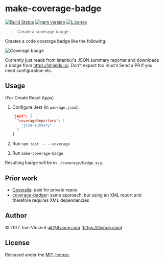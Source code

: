 # make-coverage-badge

[![Build Status][travis-image]][travis-url]
[![npm version][npm-image]][npm-url]
[![License][license-image]][license-url]

[travis-url]: https://travis-ci.org/tlvince/make-coverage-badge
[travis-image]: https://img.shields.io/travis/tlvince/make-coverage-badge.svg
[npm-url]: https://www.npmjs.com/package/make-coverage-badge
[npm-image]: https://img.shields.io/npm/v/make-coverage-badge.svg
[license-url]: https://opensource.org/licenses/MIT
[license-image]: https://img.shields.io/npm/l/make-coverage-badge.svg

> Create a coverage badge

Creates a code coverage badge like the following:

![Coverage badge][coverage-badge]

Currently just reads from Istanbul's JSON summary reporter and downloads a badge from https://shields.io/. Don't expect too much! Send a PR if you need configuration etc.

[coverage-badge]: https://img.shields.io/badge/Coverage-100%25-brightgreen.svg

## Usage

(For Create React Apps)

1. Configure Jest (in `package.json`):

    ```json
    "jest": {
      "coverageReporters": [
        "json-summary"
      ]
    }
    ```

2. Run `npm test -- --coverage`
3. Run `make-coverage-badge`

Resulting badge will be in `./coverage/badge.svg`.

## Prior work

* [Coveralls][]: paid for private repos
* [coverage-badger][]: same approach, but using an XML report and therefore requires XML dependencies

[Coveralls]: https://coveralls.io/
[coverage-badger]: https://github.com/notnotse/coverage-badger

## Author

© 2017 Tom Vincent <git@tlvince.com> (https://tlvince.com)

## License

Released under the [MIT license](http://tlvince.mit-license.org).
